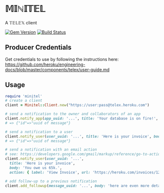 # 𝕄𝕀ℕ𝕀𝕋𝔼𝕃
A 𝕋𝔼𝕃𝔼𝕏 client

[![Gem Version](https://badge.fury.io/rb/minitel.svg)](http://badge.fury.io/rb/minitel)
[![Build Status](https://travis-ci.org/heroku/minitel.svg?branch=master)](https://travis-ci.org/heroku/minitel)

## Producer Credentials

Get credentials to use by following the instructions here: https://github.com/heroku/engineering-docs/blob/master/components/telex/user-guide.md

## Usage

``` ruby
require 'minitel'
# create a client
client = Minitel::Client.new("https://user:pass@telex.heroku.com")

# send a notification to the owner and collaborators of an app
client.notify_app(app_uuid: '...', title: 'Your database is on fire!', body: 'Sorry.')
# => {"id"=>"uuid of message"}

# send a notification to a user
client.notify_user(user_uuid: '...', title: 'Here is your invoice', body: 'You owe us 65k.')
# => {"id"=>"uuid of message"}

# send a notification with an email action
# see: https://developers.google.com/gmail/markup/reference/go-to-action
client.notify_user(user_uuid: '...',
  title: 'Here is your invoice',
  body: 'You owe us 65k.',
  action: { label: 'View Invoice', url: 'https://heroku.com/invoices/12345-12-98765'})

# add follow-up to a previous notification
client.add_followup(message_uuid: '...', body: 'here are even more details')
```
